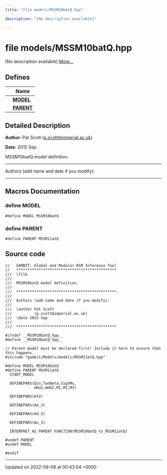 ```yaml
---
title: "file models/MSSM10batQ.hpp"

description: "[No description available]"

---
```


# file models/MSSM10batQ.hpp

[No description available] [More...](#detailed-description)

## Defines

|                | Name           |
| -------------- | -------------- |
|  | **[MODEL](/documentation/code/files/mssm10batq_8hpp/#define-model)**  |
|  | **[PARENT](/documentation/code/files/mssm10batq_8hpp/#define-parent)**  |

## Detailed Description


**Author**: Pat Scott ([p.scott@imperial.ac.uk](mailto:p.scott@imperial.ac.uk)) 

**Date**: 2015 Sep

MSSM10batQ model definition.



------------------

Authors (add name and date if you modify):



------------------




## Macros Documentation

### define MODEL

```
#define MODEL MSSM10batQ
```


### define PARENT

```
#define PARENT MSSM11atQ
```


## Source code

```
//   GAMBIT: Global and Modular BSM Inference Tool
//   *********************************************
///  \file
///
///  MSSM10batQ model definition.
///
///  *********************************************
///
///  Authors (add name and date if you modify):
///
///  \author Pat Scott
///          (p.scott@imperial.ac.uk)
///  \date 2015 Sep
///
///  *********************************************

#ifndef __MSSM10batQ_hpp__
#define __MSSM10batQ_hpp__

// Parent model must be declared first! Include it here to ensure that this happens.
#include "gambit/Models/models/MSSM11atQ.hpp"

#define MODEL MSSM10batQ
#define PARENT MSSM11atQ
  START_MODEL

  DEFINEPARS(Qin,TanBeta,SignMu,
             mHu2,mHd2,M1,M2,M3)

  DEFINEPARS(mf2)

  DEFINEPARS(Ae_3)

  DEFINEPARS(Ad_3)

  DEFINEPARS(Au_3)

  INTERPRET_AS_PARENT_FUNCTION(MSSM10batQ_to_MSSM11atQ)

#undef PARENT
#undef MODEL

#endif
```


-------------------------------

Updated on 2022-09-08 at 00:43:04 +0000
